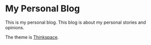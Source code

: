 # My Personal Blog

This is my personal blog. This blog is about my personal stories and opinions.

The theme is [Thinkspace](http://heiswayi.github.io/thinkspace/).
